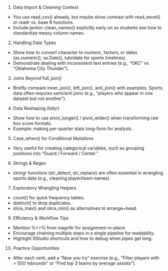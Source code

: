 1. Data Import & Cleaning Context
* You use read_csv() already, but maybe show contrast with read_excel() or readr vs. base R functions.
* Include janitor::clean_names() explicitly early on so students see how to standardize messy column names.
2. Handling Data Types
* Show how to convert character to numeric, factors, or dates (as.numeric(), as.Date(), lubridate for sports timelines).
* Demonstrate dealing with inconsistent text entries (e.g., “OKC” vs “Oklahoma City Thunder”).
3. Joins Beyond full_join()
* Briefly compare inner_join(), left_join(), anti_join() with examples. Sports data often requires semi/anti joins (e.g., “players who appear in one dataset but not another”).
4. Data Reshaping (tidyr)
* Show how to use pivot_longer() / pivot_wider() when transforming raw box score formats.
* Example: making per-quarter stats long-form for analysis.
5. Case_when() for Conditional Mutations
* Very useful for creating categorical variables, such as grouping positions into “Guard / Forward / Center.”
6. Strings & Regex
* stringr functions (str_detect, str_replace) are often essential in wrangling sports data (e.g., cleaning player/team names).
7. Exploratory Wrangling Helpers
* count() for quick frequency tables.
* distinct() to drop duplicates.
* slice_max() and slice_min() as alternatives to arrange+head.
9. Efficiency & Workflow Tips
* Mention %<>% from magrittr for assignment-in-place.
* Encourage chaining multiple steps in a single pipeline for readability.
* Highlight RStudio shortcuts and how to debug when pipes get long.
10. Practice Opportunities
* After each verb, add a “Now you try” exercise (e.g., “Filter players with > 500 rebounds” or “Find top 3 teams by average assists”).
